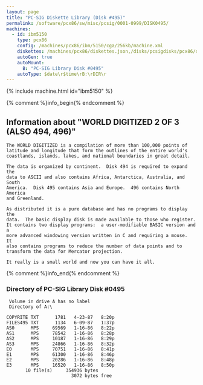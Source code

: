 ```yaml
---
layout: page
title: "PC-SIG Diskette Library (Disk #495)"
permalink: /software/pcx86/sw/misc/pcsig/0001-0999/DISK0495/
machines:
  - id: ibm5150
    type: pcx86
    config: /machines/pcx86/ibm/5150/cga/256kb/machine.xml
    diskettes: /machines/pcx86/diskettes.json,/disks/pcsigdisks/pcx86/diskettes.json
    autoGen: true
    autoMount:
      B: "PC-SIG Library Disk #0495"
    autoType: $date\r$time\rB:\rDIR\r
---
```


{% include machine.html id="ibm5150" %}

{% comment %}info_begin{% endcomment %}

## Information about "WORLD DIGITIZED 2 OF 3 (ALSO 494, 496)"

    The WORLD DIGITIZED is a compilation of more than 100,000 points of
    latitude and longitude that form the outlines of the entire world's
    coastlands, islands, lakes, and national boundaries in great detail.
    
    The data is organized by continent.  Disk 494 is required to expand the
    data to ASCII and also contains Africa, Antarctica, Australia, and South
    America.  Disk 495 contains Asia and Europe.  496 contains North
    America
    and Greenland.
    
    As distributed it is a pure database and has no programs to display the
    data.  The basic display disk is made available to those who register.
    It contains two display programs:  a user-modifiable BASIC version and a
    more advanced windowing version written in C and requiring a mouse.  It
    also contains programs to reduce the number of data points and to
    transform the data for Mercator projection.
    
    It really is a small world and now you can have it all.
{% comment %}info_end{% endcomment %}


### Directory of PC-SIG Library Disk #0495

     Volume in drive A has no label
     Directory of A:\

    COPYRITE TXT      1781   4-23-87   8:20p
    FILES495 TXT      1134   6-09-87   1:37p
    AS0      MPS     69569   1-16-86   8:22p
    AS1      MPS     78542   1-16-86   8:28p
    AS2      MPS     10187   1-16-86   8:29p
    AS3      MPS     24866   1-16-86   8:32p
    E0       MPS     70751   1-16-86   8:41p
    E1       MPS     61300   1-16-86   8:46p
    E2       MPS     20286   1-16-86   8:48p
    E3       MPS     16520   1-16-86   8:50p
           10 file(s)     354936 bytes
                            3072 bytes free
